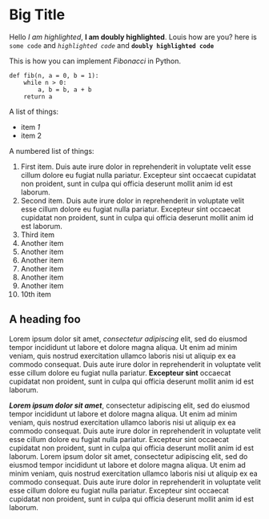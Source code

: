 # Big Title

Hello *I am highlighted*, __I am doubly highlighted__.
Louis how are you? here is `some code` and *`highlighted code`* and **`doubly highlighted code`**

This is how you can implement _Fibonacci_ in Python.
```
def fib(n, a = 0, b = 1):
    while n > 0:
        a, b = b, a + b
    return a
```

A list of things:
* item *1*
* item 2

A numbered list of things:
1. First item. Duis aute irure dolor in reprehenderit in voluptate velit esse cillum dolore eu fugiat nulla pariatur. Excepteur sint occaecat cupidatat non proident, sunt in culpa qui officia deserunt mollit anim id est laborum.
2. Second item. Duis aute irure dolor in reprehenderit in voluptate velit esse cillum dolore eu fugiat nulla pariatur. Excepteur sint occaecat cupidatat non proident, sunt in culpa qui officia deserunt mollit anim id est laborum.
3. Third item
4. Another item
5. Another item
6. Another item
7. Another item
8. Another item
9. Another item
10. 10th item

## A heading **foo**

Lorem ipsum dolor sit amet, *consectetur adipiscing* elit, sed do eiusmod tempor incididunt ut labore et dolore magna aliqua. Ut enim ad minim veniam, quis nostrud exercitation ullamco laboris nisi ut aliquip ex ea commodo consequat. Duis aute irure dolor in reprehenderit in voluptate velit esse cillum dolore eu fugiat nulla pariatur. __Excepteur sint__ occaecat cupidatat non proident, sunt in culpa qui officia deserunt mollit anim id est laborum.

***Lorem ipsum dolor sit amet***, consectetur adipiscing elit, sed do eiusmod tempor incididunt ut labore et dolore magna aliqua. Ut enim ad minim veniam, quis nostrud exercitation ullamco laboris nisi ut aliquip ex ea commodo consequat. Duis aute irure dolor in reprehenderit in voluptate velit esse cillum dolore eu fugiat nulla pariatur. Excepteur sint occaecat cupidatat non proident, sunt in culpa qui officia deserunt mollit anim id est laborum.  Lorem ipsum dolor sit amet, consectetur adipiscing elit, sed do eiusmod tempor incididunt ut labore et dolore magna aliqua. Ut enim ad minim veniam, quis nostrud exercitation ullamco laboris nisi ut aliquip ex ea commodo consequat. Duis aute irure dolor in reprehenderit in voluptate velit esse cillum dolore eu fugiat nulla pariatur. Excepteur sint occaecat cupidatat non proident, sunt in culpa qui officia deserunt mollit anim id est laborum.